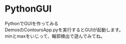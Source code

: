 # PythonGUI

PythonでGUIを作ってみる<br>
DemosのContoursApp.pyを実行するとGUIが起動します。<br>
minとmaxをいじって、輪郭検出で遊んでみてね。<br>
